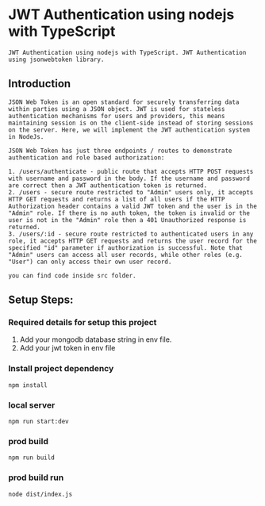 # JWT Authentication using nodejs with TypeScript
    JWT Authentication using nodejs with TypeScript. JWT Authentication using jsonwebtoken library.

## Introduction
    JSON Web Token is an open standard for securely transferring data within parties using a JSON object. JWT is used for stateless authentication mechanisms for users and providers, this means maintaining session is on the client-side instead of storing sessions on the server. Here, we will implement the JWT authentication system in NodeJs.

    JSON Web Token has just three endpoints / routes to demonstrate authentication and role based authorization:

    1. /users/authenticate - public route that accepts HTTP POST requests with username and password in the body. If the username and password are correct then a JWT authentication token is returned.
    2. /users - secure route restricted to "Admin" users only, it accepts HTTP GET requests and returns a list of all users if the HTTP Authorization header contains a valid JWT token and the user is in the "Admin" role. If there is no auth token, the token is invalid or the user is not in the "Admin" role then a 401 Unauthorized response is returned.
    3. /users/:id - secure route restricted to authenticated users in any role, it accepts HTTP GET requests and returns the user record for the specified "id" parameter if authorization is successful. Note that "Admin" users can access all user records, while other roles (e.g. "User") can only access their own user record.

    you can find code inside src folder.

## Setup Steps:
### Required details for setup this project
   1. Add your mongodb database string in env file.
   2. Add your jwt token in env file
### Install project dependency
`npm install`
### local server
`npm run start:dev`
### prod build
`npm run build`
### prod build run
`node dist/index.js`